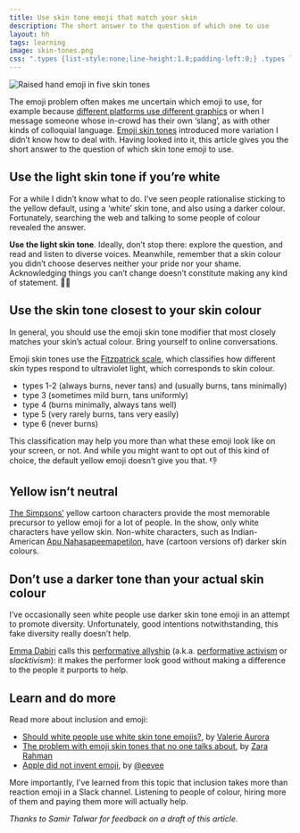 ```yaml
---
title: Use skin tone emoji that match your skin
description: The short answer to the question of which one to use
layout: hh
tags: learning
image: skin-tones.png
css: ".types {list-style:none;line-height:1.8;padding-left:0;} .types li::before{margin-right:0.3em} .t1::before{content:'👍🏻'} .t3::before{content:'👍🏼'} .t4::before{content:'👍🏽'} .t5::before{content:'👍🏾'} .t6::before{content:'👍🏿'}"
---
```


![Raised hand emoji in five skin tones](skin-tones.png)

The emoji problem often makes me uncertain which emoji to use, for example because
[different platforms use different graphics](https://www.sciencefriday.com/segments/that-emoji-youre-sending-is-open-to-interpretation/)
or when I message someone whose in-crowd has their own ‘slang’, as with other kinds of colloquial language.
[Emoji skin tones](https://en.wikipedia.org/wiki/Emoji#Skin_color) introduced more variation I didn’t know how to deal with.
Having looked into it, this article gives you the short answer to the question of which skin tone emoji to use.

## Use the light skin tone if you’re white

For a while I didn’t know what to do.
I’ve seen people rationalise sticking to the yellow default, using a ‘white’ skin tone, and also using a darker colour.
Fortunately, searching the web and talking to some people of colour revealed the answer. 

**Use the light skin tone**.
Ideally, don’t stop there: explore the question, and read and listen to diverse voices.
Meanwhile, remember that a skin colour you didn’t choose deserves neither your pride nor your shame.
Acknowledging things you can’t change doesn’t constitute making any kind of statement. 👍🏻

## Use the skin tone closest to your skin colour

In general, you should use the emoji skin tone modifier that most closely matches your skin’s actual colour.
Bring yourself to online conversations.

Emoji skin tones use the [Fitzpatrick scale](https://en.wikipedia.org/wiki/Fitzpatrick_scale),
which classifies how different skin types respond to ultraviolet light, which corresponds to skin colour.

<ul class="types">
<li class="t1">types 1-2 (always burns, never tans) and (usually burns, tans minimally)</li>
<li class="t3">type 3 (sometimes mild burn, tans uniformly)</li>
<li class="t4">type 4 (burns minimally, always tans well)</li>
<li class="t5">type 5 (very rarely burns, tans very easily)</li>
<li class="t6">type 6 (never burns)</li>
</ul>

This classification may help you more than what these emoji look like on your screen, or not.
And while you might want to opt out of this kind of choice, the default yellow emoji doesn’t give you that. 👎

## Yellow isn’t neutral

[The Simpsons’](https://en.wikipedia.org/wiki/The_Simpsons) yellow cartoon characters provide the most memorable precursor to yellow emoji for a lot of people.
In the show, only white characters have yellow skin.
Non-white characters, such as Indian-American
[Apu Nahasapeemapetilon](https://en.wikipedia.org/wiki/Apu_Nahasapeemapetilon),
have (cartoon versions of) darker skin colours.

## Don’t use a darker tone than your actual skin colour

I’ve occasionally seen white people use darker skin tone emoji in an attempt to promote diversity.
Unfortunately, good intentions notwithstanding, this fake diversity really doesn’t help.

[Emma Dabiri](https://en.wikipedia.org/wiki/Emma_Dabiri) calls this
[performative allyship](https://forge.medium.com/performative-allyship-is-deadly-c900645d9f1f)
(a.k.a. [performative activism](https://en.wikipedia.org/wiki/Performative_activism) or _slacktivism_):
it makes the performer look good without making a difference to the people it purports to help.

## Learn and do more

Read more about inclusion and emoji:

* [Should white people use white skin tone emojis?](https://dearally.com/2019/06/25/10-should-white-people-use-white-skin-tone-emojis/), by [Valerie Aurora](http://valerieaurora.org)
* [The problem with emoji skin tones that no one talks about](https://www.dailydot.com/irl/skin-tone-emoji/), by [Zara Rahman](https://twitter.com/zararah)
* [Apple did not invent emoji](https://eev.ee/blog/2016/04/12/apple-did-not-invent-emoji/), by [@eevee](https://twitter.com/eevee)

More importantly, I’ve learned from this topic that inclusion takes more than reaction emoji in a Slack channel.
Listening to people of colour, hiring more of them and paying them more will actually help.

_Thanks to Samir Talwar for feedback on a draft of this article._
